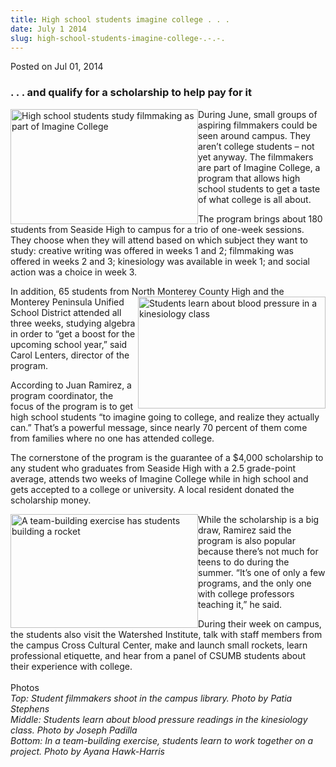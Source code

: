 ```yaml
---
title: High school students imagine college . . .
date: July 1 2014
slug: high-school-students-imagine-college-.-.-.
---
```


  



<span class="date">Posted on Jul 01, 2014    </span>
<h3>. . . and qualify for a scholarship to help pay for it</h3>
<p><img alt="High school students study filmmaking as part of Imagine College" src="https://news.csumb.edu/sites/default/files/65/attachments/news/images/ic_filmmaking_for_web.jpg" style="float:left; width:300px; height:184px">During June, small
groups of aspiring filmmakers could be seen around campus. They
aren&#x2019;t college students &#x2013; not yet anyway. The filmmakers are part
of Imagine College, a program that allows high school students to
get a taste of what college is all about.</img></p>
<p>The program brings about 180 students from Seaside High to
campus for a trio of one-week sessions. They choose when they will
attend based on which subject they want to study: creative writing
was offered in weeks 1 and 2; filmmaking was offered in weeks 2 and
3; kinesiology was available in week 1; and social action was a
choice in week 3.</p>
<p>In addition, 65 students from North Monterey County High and the
Monterey Peninsula Unified&#xA0;<img alt="Students learn about blood pressure in a kinesiology class" src="https://news.csumb.edu/sites/default/files/65/attachments/news/images/kinesiology_for_web.jpg" style="float:right; width:300px; height:179px">School District
attended all three weeks, studying algebra in order to &#x201C;get a boost
for the upcoming school year,&#x201D; said Carol Lenters, director of the
program.</img></p>
<p>According to Juan Ramirez, a program coordinator, the focus of
the program is to get high school students &#x201C;to imagine going to
college, and realize they actually can.&#x201D; That&#x2019;s a powerful message,
since nearly 70 percent of them come from families where no one has
attended college.</p>
<p>The cornerstone of the program is the guarantee of a $4,000
scholarship to any student who graduates from Seaside High with a
2.5 grade-point average, attends two weeks of Imagine College while
in high school and gets accepted to a college or university. A
local resident donated the scholarship money.</p>
<p><img alt="A team-building exercise has students building a rocket" src="https://news.csumb.edu/sites/default/files/65/attachments/news/images/girls_and_rockets_for_web.jpg" style="float:left; width:300px; height:182px">While the
scholarship is a big draw, Ramirez said the program is also popular
because there&#x2019;s not much for teens to do during the summer. &#x201C;It&#x2019;s
one of only a few programs, and the only one with college
professors teaching it,&#x201D; he said.</img></p>
<p class="small">During their week on campus, the students also
visit the Watershed Institute, talk with staff members from the
campus Cross Cultural Center, make and launch small rockets, learn
professional etiquette, and hear from a panel of CSUMB students
about their experience with college.<br>
<br>
Photos<br>
<em>Top: Student filmmakers shoot in the campus library. Photo by
Patia Stephens<br>
Middle: Students learn about blood pressure readings in the
kinesiology class. Photo by Joseph Padilla<br>
Bottom: In a team-building exercise, students learn to work
together on a project. Photo by Ayana Hawk-Harris</br></br></em></br></br></br></p>





```
